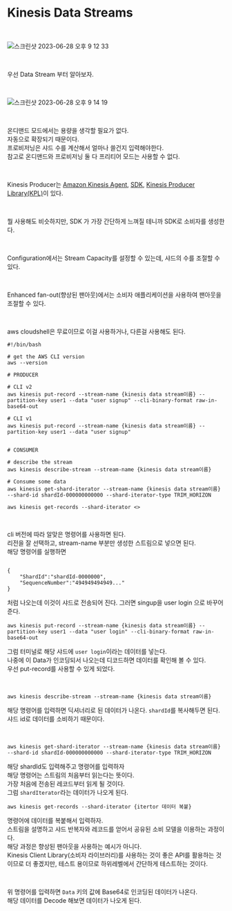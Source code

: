 # Kinesis Data Streams

<br>

![스크린샷 2023-06-28 오후 9 12 33](https://github.com/wlgns410/AWS-Study/assets/81137234/e6c4cb72-1eb8-41a2-b4a8-8b74080e7c3c)

<br>

우선 Data Stream 부터 알아보자.  

<br>

![스크린샷 2023-06-28 오후 9 14 19](https://github.com/wlgns410/AWS-Study/assets/81137234/bd78e6eb-5402-41ce-a847-b967cde3b0ee)

<br>

온디맨드 모드에서는 용량을 생각할 필요가 없다.  
자동으로 확장되기 때문이다.  
프로비저닝은 샤드 수를 계산해서 얼마나 쓸건지 입력해야한다.  
참고로 온디맨드와 프로비저닝 둘 다 프리티어 모드는 사용할 수 없다.  

<br>

Kinesis Producer는 [Amazon Kinesis Agent](https://github.com/awslabs/amazon-kinesis-agent), [SDK](https://github.com/awslabs/amazon-kinesis-video-streams-producer-sdk-java), [Kinesis Producer Library(KPL)](https://github.com/awslabs/amazon-kinesis-producer)이 있다.  

<br>

뭘 사용해도 비슷하지만, SDK 가 가장 간단하게 느껴질 테니까 SDK로 소비자를 생성한다.  

<br>

Configuration에서는 Stream Capacity를 설정할 수 있는데, 샤드의 수를 조절할 수 있다.  

<br>

Enhanced fan-out(향상된 팬아웃)에서는 소비자 애플리케이션을 사용하여 팬아웃을 조절할 수 있다.  

<br>

aws cloudshell은 무료이므로 이걸 사용하거나, 다른걸 사용해도 된다.

```
#!/bin/bash

# get the AWS CLI version
aws --version

# PRODUCER

# CLI v2
aws kinesis put-record --stream-name {kinesis data stream이름} --partition-key user1 --data "user signup" --cli-binary-format raw-in-base64-out

# CLI v1
aws kinesis put-record --stream-name {kinesis data stream이름} --partition-key user1 --data "user signup"


# CONSUMER 

# describe the stream
aws kinesis describe-stream --stream-name {kinesis data stream이름}

# Consume some data
aws kinesis get-shard-iterator --stream-name {kinesis data stream이름} --shard-id shardId-000000000000 --shard-iterator-type TRIM_HORIZON

aws kinesis get-records --shard-iterator <>
```

<br>

cli 버전에 따라 알맞은 명령어를 사용하면 된다.  
리전을 잘 선택하고, stream-name 부분만 생성한 스트림으로 넣으면 된다.  
해당 명령어를 실행하면
```

{
    "ShardId":"shardId-0000000",
    "SequenceNumber":"494949494949..."
}
```
처럼 나오는데 이것이 샤드로 전송되어 진다.
그러면 singup을 user login 으로 바꾸어준다.

```
aws kinesis put-record --stream-name {kinesis data stream이름} --partition-key user1 --data "user login" --cli-binary-format raw-in-base64-out
```

그럼 터미널로 해당 샤드에 `user login`이라는 데이터를 넣는다.  
나중에 이 Data가 인코딩되서 나오는데 디코드하면 데이터를 확인해 볼 수 있다.  
우선 put-record를 사용할 수 있게 되었다.

<br>

```
aws kinesis describe-stream --stream-name {kinesis data stream이름}
```

해당 명령어를 입력하면 딕셔너리로 된 데이터가 나온다.
`shardId`를 복사해두면 된다.  
샤드 id로 데이터를 소비하기 때문이다.  

<br>

```
aws kinesis get-shard-iterator --stream-name {kinesis data stream이름} --shard-id shardId-000000000000 --shard-iterator-type TRIM_HORIZON
```

해당 shardId도 입력해주고 명령어를 입력하자  
해당 명령어는 스트림의 처음부터 읽는다는 뜻이다.  
가장 처음에 전송된 레코드부터 읽게 될 것이다.  
그럼 `shardIterator`라는 데이터가 나오게 된다.

```
aws kinesis get-records --shard-iterator {itertor 데이터 복붙}
```

명령어에 데이터를 복붙해서 입력하자.  
스트림을 설명하고 샤드 반복자와 레코드를 얻어서 공유된 소비 모델을 이용하는 과정이다.  
해당 과정은 향상된 팬아웃을 사용하는 예시가 아니다.  
Kinesis Client Library(소비자 라이브러리)를 사용하는 것이 좋은 API를 활용하는 것이므로 더 좋겠지만, 테스트 용이므로 하위레벨에서 간단하게 테스트하는 것이다.  

<br>

위 명령어를 입력하면 `Data` 키의 값에 Base64로 인코딩된 데이터가 나온다.  
해당 데이터를 Decode 해보면 데이터가 나오게 된다.

<br>
